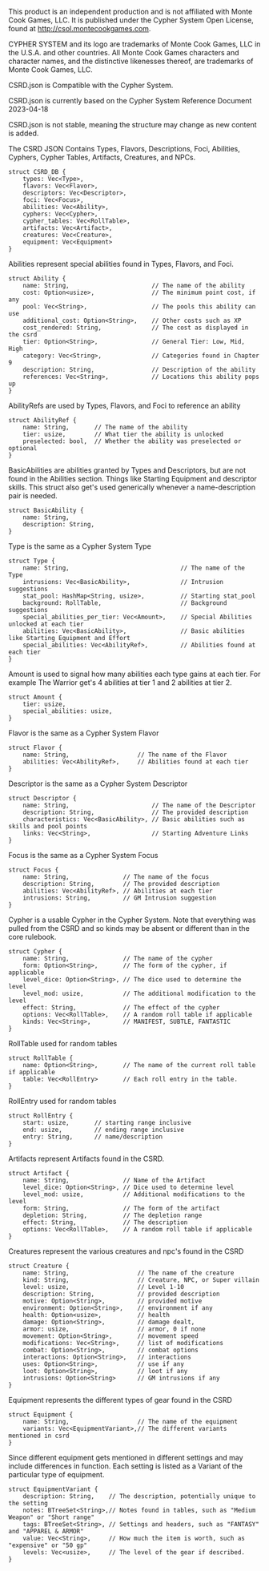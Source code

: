 This product is an independent production and is not affiliated with Monte Cook Games,
LLC. It is published under the Cypher System Open License, found at
http://csol.montecookgames.com.

CYPHER SYSTEM and its logo are trademarks of Monte Cook Games, LLC in the U.S.A.
and other countries. All Monte Cook Games characters and character names, and the
distinctive likenesses thereof, are trademarks of Monte Cook Games, LLC.

CSRD.json is Compatible with the Cypher System.

CSRD.json is currently based on the Cypher System Reference Document 2023-04-18

CSRD.json is not stable, meaning the structure may change as new content is added.

The CSRD JSON Contains Types, Flavors, Descriptions, Foci, Abilities, Cyphers, Cypher Tables, Artifacts, Creatures, and NPCs.

```
struct CSRD_DB {
    types: Vec<Type>,
    flavors: Vec<Flavor>,
    descriptors: Vec<Descriptor>,
    foci: Vec<Focus>,
    abilities: Vec<Ability>,
    cyphers: Vec<Cypher>,
    cypher_tables: Vec<RollTable>,
    artifacts: Vec<Artifact>,
    creatures: Vec<Creature>,
    equipment: Vec<Equipment>
}
```

Abilities represent special abilities found in Types, Flavors, and Foci.

```
struct Ability {
    name: String,                       // The name of the ability
    cost: Option<usize>,                // The minimum point cost, if any
    pool: Vec<String>,                  // The pools this ability can use
    additional_cost: Option<String>,    // Other costs such as XP
    cost_rendered: String,              // The cost as displayed in the csrd
    tier: Option<String>,               // General Tier: Low, Mid, High
    category: Vec<String>,              // Categories found in Chapter 9
    description: String,                // Description of the ability
    references: Vec<String>,            // Locations this ability pops up
}
```

AbilityRefs are used by Types, Flavors, and Foci to reference an ability

```
struct AbilityRef {
    name: String,       // The name of the ability
    tier: usize,        // What tier the ability is unlocked
    preselected: bool,  // Whether the ability was preselected or optional
}
```

BasicAbilities are abilities granted by Types and Descriptors, but are not found
in the Abilities section. Things like Starting Equipment and descriptor skills.
This struct also get's used generically whenever a name-description pair is needed.

```
struct BasicAbility {
    name: String,
    description: String,
}
```

Type is the same as a Cypher System Type

```
struct Type {
    name: String,                               // The name of the Type
    intrusions: Vec<BasicAbility>,              // Intrusion suggestions
    stat_pool: HashMap<String, usize>,          // Starting stat_pool
    background: RollTable,                      // Background suggestions
    special_abilities_per_tier: Vec<Amount>,    // Special Abilities unlocked at each tier
    abilities: Vec<BasicAbility>,               // Basic abilities like Starting Equipment and Effort
    special_abilities: Vec<AbilityRef>,         // Abilities found at each tier
}
```

Amount is used to signal how many abilities each type gains at each tier. For example
The Warrior get's 4 abilities at tier 1 and 2 abilities at tier 2.
```
struct Amount {
    tier: usize,
    special_abilities: usize,
}
```
Flavor is the same as a Cypher System Flavor
```
struct Flavor {
    name: String,                   // The name of the Flavor
    abilities: Vec<AbilityRef>,     // Abilities found at each tier
}
```
Descriptor is the same as a Cypher System Descriptor
```
struct Descriptor {
    name: String,                       // The name of the Descriptor
    description: String,                // The provided description
    characteristics: Vec<BasicAbility>, // Basic abilities such as skills and pool points
    links: Vec<String>,                 // Starting Adventure Links
}
```

Focus is the same as a Cypher System Focus
```
struct Focus {
    name: String,               // The name of the focus
    description: String,        // The provided description
    abilities: Vec<AbilityRef>, // Abilities at each tier
    intrusions: String,         // GM Intrusion suggestion
}
```

Cypher is a usable Cypher in the Cypher System. Note that everything was pulled from the CSRD and so kinds may be absent or different than in the core rulebook.
```
struct Cypher {
    name: String,               // The name of the cypher
    form: Option<String>,       // The form of the cypher, if applicable
    level_dice: Option<String>, // The dice used to determine the level
    level_mod: usize,           // The additional modification to the level
    effect: String,             // The effect of the cypher
    options: Vec<RollTable>,    // A random roll table if applicable
    kinds: Vec<String>,         // MANIFEST, SUBTLE, FANTASTIC
}
```

RollTable used for random tables
```
struct RollTable {
    name: Option<String>,       // The name of the current roll table if applicable
    table: Vec<RollEntry>       // Each roll entry in the table.
}
```

RollEntry used for random tables
```
struct RollEntry {
    start: usize,       // starting range inclusive
    end: usize,         // ending range inclusive
    entry: String,      // name/description
}
```

Artifacts represent Artifacts found in the CSRD.
```
struct Artifact {
    name: String,               // Name of the Artifact
    level_dice: Option<String>, // Dice used to determine level
    level_mod: usize,           // Additional modifications to the level
    form: String,               // The form of the artifact
    depletion: String,          // The depletion range
    effect: String,             // The description
    options: Vec<RollTable>,    // A random roll table if applicable
}
```

Creatures represent the various creatures and npc's found in the CSRD
```
struct Creature {
    name: String,                   // The name of the creature
    kind: String,                   // Creature, NPC, or Super villain
    level: usize,                   // Level 1-10
    description: String,            // provided description
    motive: Option<String>,         // provided motive
    environment: Option<String>,    // environment if any
    health: Option<usize>,          // health
    damage: Option<String>,         // damage dealt,
    armor: usize,                   // armor, 0 if none
    movement: Option<String>,       // movement speed
    modifications: Vec<String>,     // list of modifications
    combat: Option<String>,         // combat options
    interactions: Option<String>,   // interactions
    uses: Option<String>,           // use if any
    loot: Option<String>,           // loot if any
    intrusions: Option<String>      // GM intrusions if any
}
```

Equipment represents the different types of gear found in the CSRD
```
struct Equipment {
    name: String,                   // The name of the equipment
    variants: Vec<EquipmentVariant>,// The different variants mentioned in csrd
}
```

Since different equipment gets mentioned in different settings and may include differences in function. Each setting is listed as a Variant of the particular type of equipment.
```
struct EquipmentVariant {
    description: String,    // The description, potentially unique to the setting
    notes: BTreeSet<String>,// Notes found in tables, such as "Medium Weapon" or "Short range"
    tags: BTreeSet<String>, // Settings and headers, such as "FANTASY" and "APPAREL & ARMOR"
    value: Vec<String>,     // How much the item is worth, such as "expensive" or "50 gp"
    levels: Vec<usize>,     // The level of the gear if described.
}
```
